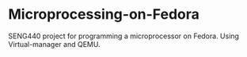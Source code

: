 # Microprocessing-on-Fedora

SENG440 project for programming a microprocessor on Fedora. Using Virtual-manager and QEMU.


